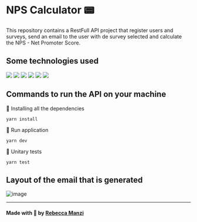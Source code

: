 # NPS Calculator 📟
This repository contains a RestFull API project that register users and surveys, send an email to the user with de survey selected and calculate the NPS - Net Promoter Score.

## Some technologies used

<p>
  <img  src="https://img.shields.io/badge/-Yarn-2C8EBB?&style=for-the-badge&logoColor=fff&logo=yarn&logoWidth=25"/>
  <img  src="https://img.shields.io/badge/-TypeScript-3178C6?&style=for-the-badge&logoColor=fff&logo=TypeScript&logoWidth=25"/>
  <img  src="https://img.shields.io/badge/-Node.js-339933?&style=for-the-badge&logoColor=fff&logo=Node.js&logoWidth=25"/>
  <img  src="https://img.shields.io/badge/-Jest-C21325?&style=for-the-badge&logoColor=fff&logo=Jest&logoWidth=25"/>
  <img  src="https://img.shields.io/badge/-Typeorm-F37626?&style=for-the-badge&logoColor=fff&logo=Databricks&logoWidth=25"/>
  <img  src="https://img.shields.io/badge/-Nodemailer-009CAB?&style=for-the-badge&logoColor=fff&logo=Gmail&logoWidth=25"/>
</p>

## Commands to run the API on your machine
💠 Installing all the dependencies 
```
yarn install
```
💠 Run application
```
yarn dev 
```
💠 Unitary tests
```
yarn test
```

## Layout of the email that is generated

![image](https://user-images.githubusercontent.com/54328096/111299761-15aa4f80-862f-11eb-807b-9cc95067a964.png)

---
<h4>
Made with 💜 by <a  href="[https://www.linkedin.com/in/rebeccamanzi/](https://www.linkedin.com/in/rebeccamanzi/)"  target="_blank">Rebecca Manzi</a>
</h4>
